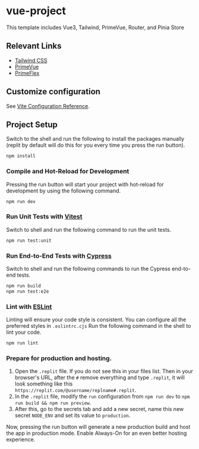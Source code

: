 # vue-project

This template includes Vue3, Tailwind, PrimeVue, Router, and Pinia Store
## Relevant Links


- [Tailwind CSS](https://tailwindcss.com/)
- [PrimeVue](https://www.primefaces.org/primevue/)
- [PrimeFlex](https://www.primefaces.org/primeflex/)

	
## Customize configuration


See [Vite Configuration Reference](https://vitejs.dev/config/).


## Project Setup


Switch to the shell and run the following to install the packages manually (replit by default will do this for you every time you press the run button).


```sh
npm install
```

### Compile and Hot-Reload for Development


Pressing the run button will start your project with hot-reload for development by using the following command.


```sh
npm run dev
```

### Run Unit Tests with [Vitest](https://vitest.dev/)

Switch to shell and run the following command to run the unit tests.

```sh
npm run test:unit
```

### Run End-to-End Tests with [Cypress](https://www.cypress.io/)

Switch to shell and run the following commands to run the Cypress end-to-end tests.

```sh
npm run build
npm run test:e2e
```

### Lint with [ESLint](https://eslint.org/)

Linting will ensure your code style is consistent.
You can configure all the preferred styles in `.eslintrc.cjs`
Run the following command in the shell to lint your code.

```sh
npm run lint
```

### Prepare for production and hosting.

1. Open the `.replit` file. If you do not see this in your files list. Then in your browser's URL, after the `#` remove everything and type `.replit`, it will look something like this `https://replit.com/@username/replname#.replit`.
2. In the `.replit` file, modify the `run` configuration from `npm run dev` to `npm run build && npm run preview`.
3. After this, go to the secrets tab and add a new secret, name this new secret `NODE_ENV` and set its value to `production`.

Now, pressing the run button will generate a new production build and host the app in production mode.
Enable Always-On for an even better hosting experience.

